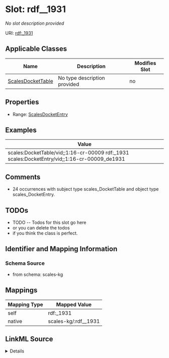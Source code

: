 

# Slot: rdf__1931


_No slot description provided_





URI: [rdf:_1931](http://www.w3.org/1999/02/22-rdf-syntax-ns#_1931)



<!-- no inheritance hierarchy -->





## Applicable Classes

| Name | Description | Modifies Slot |
| --- | --- | --- |
| [ScalesDocketTable](../classes/ScalesDocketTable.md) | No type description provided |  no  |







## Properties

* Range: [ScalesDocketEntry](../classes/ScalesDocketEntry.md)






## Examples

| Value |
| --- |
| scales:DocketTable/vid;;1:16-cr-00009 rdf:_1931 scales:DocketEntry/vid;;1:16-cr-00009_de1931 |

## Comments

* 24 occurrences with subject type scales_DocketTable and object type scales_DocketEntry.

## TODOs

* TODO -- Todos for this slot go here
* or you can delete the todos
* if you think the class is perfect.

## Identifier and Mapping Information







### Schema Source


* from schema: scales-kg




## Mappings

| Mapping Type | Mapped Value |
| ---  | ---  |
| self | rdf:_1931 |
| native | scales-kg/:rdf__1931 |




## LinkML Source

<details>
```yaml
name: rdf__1931
description: No slot description provided
todos:
- TODO -- Todos for this slot go here
- or you can delete the todos
- if you think the class is perfect.
comments:
- 24 occurrences with subject type scales_DocketTable and object type scales_DocketEntry.
examples:
- value: scales:DocketTable/vid;;1:16-cr-00009 rdf:_1931 scales:DocketEntry/vid;;1:16-cr-00009_de1931
from_schema: scales-kg
rank: 1000
slot_uri: rdf:_1931
alias: rdf__1931
domain_of:
- scales_DocketTable
range: scales_DocketEntry

```
</details>